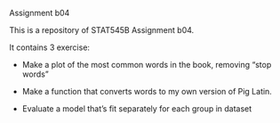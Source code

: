 
Assignment b04

This is a repository of STAT545B Assignment b04.

It contains 3 exercise:

* Make a plot of the most common words in the book, removing “stop words”

* Make a function that converts words to my own version of Pig Latin.

* Evaluate a model that’s fit separately for each group in dataset
